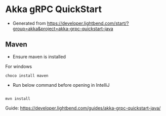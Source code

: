 # Akka gRPC QuickStart

- Generated from https://developer.lightbend.com/start/?group=akka&project=akka-grpc-quickstart-java

## Maven

- Ensure maven is installed

For windows

```shell
choco install maven
```

- Run below command before opening in IntelliJ

```shell

mvn install
```

Guide: https://developer.lightbend.com/guides/akka-grpc-quickstart-java/

